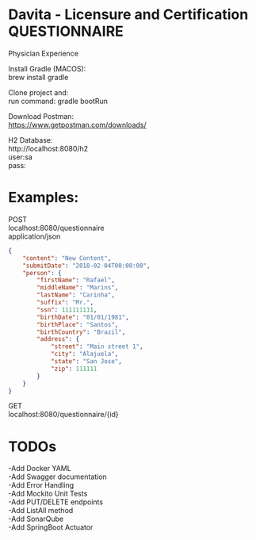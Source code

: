 # Davita - Licensure and Certification QUESTIONNAIRE

Physician Experience

Install Gradle (MACOS):  
brew install gradle

Clone project and:  
run command: gradle bootRun  

Download Postman:  
https://www.getpostman.com/downloads/ 

H2 Database:  
http://localhost:8080/h2  
user:sa  
pass:  

# Examples:  

POST  
localhost:8080/questionnaire  
application/json  

```json
{
    "content": "New Content",
    "submitDate": "2018-02-04T00:00:00",
    "person": {
        "firstName": "Rafael",
        "middleName": "Marins",
        "lastName": "Carinha",
        "suffix": "Mr.",
        "ssn": 111111111,
        "birthDate": "01/01/1981",
        "birthPlace": "Santos",
        "birthCountry": "Brazil",
        "address": {
            "street": "Main street 1",
            "city": "Alajuela",
            "state": "San Jose",
            "zip": 111111
        }
    }
}
```

GET   
localhost:8080/questionnaire/{id}   

# TODOs  

-Add Docker YAML  
-Add Swagger documentation  
-Add Error Handling  
-Add Mockito Unit Tests  
-Add PUT/DELETE endpoints  
-Add ListAll method  
-Add SonarQube  
-Add SpringBoot Actuator
